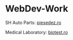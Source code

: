 # WebDev-Work

SH Auto Parts: [piesedez.ro](https://www.piesedez.ro)

Medical Laboratory: [biotest.ro](https://www.biotest.ro)
